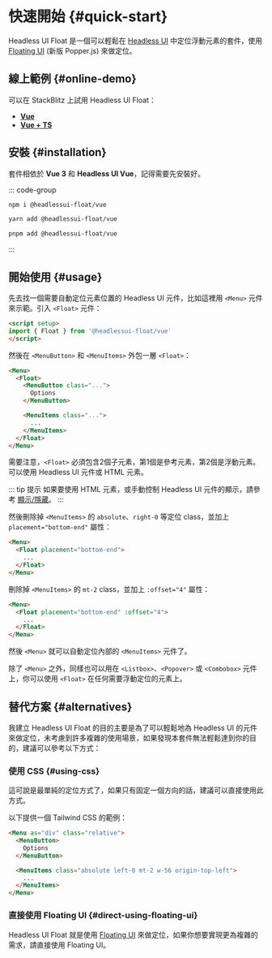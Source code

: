 # 快速開始 {#quick-start}

Headless UI Float 是一個可以輕鬆在 [Headless UI](https://headlessui.com/) 中定位浮動元素的套件，使用 [Floating UI](https://floating-ui.com/) (新版 Popper.js) 來做定位。

## 線上範例 {#online-demo}

可以在 StackBlitz 上試用 Headless UI Float：

* [**Vue**](https://stackblitz.com/github/ycs77/headlessui-float/tree/main/examples/example-vue?file=src%2Fpages%2Ffloatingui-options.vue)
* [**Vue + TS**](https://stackblitz.com/github/ycs77/headlessui-float/tree/main/examples/example-vue-ts?file=src%2Fpages%2Ffloatingui-options.vue)

## 安裝 {#installation}

套件相依於 **Vue 3** 和 **Headless UI Vue**，記得需要先安裝好。

::: code-group

```bash [npm]
npm i @headlessui-float/vue
```

```bash [yarn]
yarn add @headlessui-float/vue
```

```bash [pnpm]
pnpm add @headlessui-float/vue
```

:::

## 開始使用 {#usage}

先去找一個需要自動定位元素位置的 Headless UI 元件，比如這裡用 `<Menu>` 元件來示範。引入 `<Float>` 元件：

```html
<script setup>
import { Float } from '@headlessui-float/vue'
</script>
```

然後在 `<MenuButton>` 和 `<MenuItems>` 外包一層 `<Float>`：

```html {2,10}
<Menu>
  <Float>
    <MenuButton class="...">
      Options
    </MenuButton>

    <MenuItems class="...">
      ...
    </MenuItems>
  </Float>
</Menu>
```

需要注意，`<Float>` 必須包含2個子元素，第1個是參考元素，第2個是浮動元素。可以使用 Headless UI 元件或 HTML 元素。

::: tip 提示
如果要使用 HTML 元素，或手動控制 Headless UI 元件的顯示，請參考 [顯示/隱藏](other-options.md#show-hide)。
:::

然後刪除掉 `<MenuItems>` 的 `absolute`、`right-0` 等定位 class，並加上 `placement="bottom-end"` 屬性：

```html
<Menu>
  <Float placement="bottom-end">
    ...
  </Float>
</Menu>
```

刪除掉 `<MenuItems>` 的 `mt-2` class，並加上 `:offset="4"` 屬性：

```html
<Menu>
  <Float placement="bottom-end" :offset="4">
    ...
  </Float>
</Menu>
```

然後 `<Menu>` 就可以自動定位內部的 `<MenuItems>` 元件了。

除了 `<Menu>` 之外，同樣也可以用在 `<Listbox>`、`<Popover>` 或 `<Combobox>` 元件上，你可以使用 `<Float>` 在任何需要浮動定位的元素上。

## 替代方案 {#alternatives}

我建立 Headless UI Float 的目的主要是為了可以輕鬆地為 Headless UI 的元件來做定位，未考慮到許多複雜的使用場景，如果發現本套件無法輕鬆達到你的目的，建議可以參考以下方式：

### 使用 CSS {#using-css}

這可說是最單純的定位方式了，如果只有固定一個方向的話，建議可以直接使用此方式。

以下提供一個 Tailwind CSS 的範例：

```html
<Menu as="div" class="relative">
  <MenuButton>
    Options
  </MenuButton>

  <MenuItems class="absolute left-0 mt-2 w-56 origin-top-left">
    ...
  </MenuItems>
</Menu>
```

### 直接使用 Floating UI {#direct-using-floating-ui}

Headless UI Float 就是使用 [Floating UI](https://floating-ui.com/) 來做定位，如果你想要實現更為複雜的需求，請直接使用 Floating UI。
